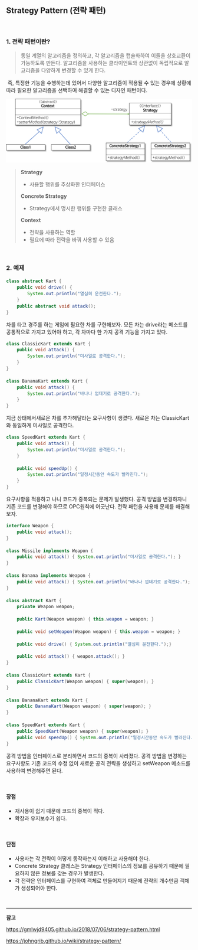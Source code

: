 ## Strategy Pattern (전략 패턴)

<br>

### 1. 전략 패턴이란?

>  동일 계열의 알고리즘을 정의하고, 각 알고리즘을 캡슐화하여 이들을 상호교환이 가능하도록 만든다. 알고리즘을 사용하는 클라이언트와 상관없이 독립적으로 알고리즘을 다양하게 변경할 수 있게 한다.

​	즉, 특정한 기능을 수행하는데 있어서 다양한 알고리즘이 적용될 수 있는 경우에 상황에 따라 필요한 알고리즘을 선택하여 해결할 수 있는 디자인 패턴이다.



![](.\strategy-pattern.png)

> **Strategy**
>
> + 사용할 행위를 추상화한 인터페이스
>
> **Concrete Strategy**
>
> + Strategy에서 명시한 행위를 구현한 클래스
>
> **Context**
>
> + 전략을 사용하는 역할
> + 필요에 따라 전략을 바꿔 사용할 수 있음

<br >

### 2. 예제

```java
class abstract Kart {
  	public void drive() {
        System.out.println("열심히 운전한다.");
    }
    public abstract void attack();
}
```

차를 타고 경주를 하는 게임에 필요한 차를 구현해보자. 모든 차는 drive라는 메소드를 공통적으로 가지고 있어야 하고, 각 차마다 한 가지 공격 기능을 가지고 있다. 

```java
class ClassicKart extends Kart {
    public void attack() {
        System.out.println("미사일로 공격한다.");
    }
}

class BananaKart extends Kart {
    public void attack() {
        System.out.println("바나나 껍데기로 공격한다.");
    }
}
```

지금 상태에서새로운 차를 추가해달라는 요구사항이 생겼다. 새로운 차는 ClassicKart와 동일하게 미사일로 공격한다.

```java
class SpeedKart extends Kart {
    public void attack() {
        System.out.println("미사일로 공격한다.");
    }
    
    public void speedUp() {
        System.out.println("일정시간동안 속도가 빨라진다.");
    }
}
```

요구사항을 적용하고 나니 코드가 중복되는 문제가 발생했다. 공격 방법을 변경하자니 기존 코드를 변경해야 하므로 OPC원칙에 어긋난다.  전략 패턴을 사용해 문제를 해결해보자.

```java
interface Weapon {
    public void attack();
}

class Missile implements Weapon {
    public void attack() { System.out.println("미사일로 공격한다."); }
}

class Banana implements Weapon {
    public void attack() { System.out.println("바나나 껍데기로 공격한다."); }
}

class abstract Kart {
    private Weapon weapon;
    
    public Kart(Weapon weapon) { this.weapon = weapon; }
    
    public void setWeapon(Weapon weapon) { this.weapon = weapon; }
    
    public void drive() { System.out.println("열심히 운전한다.");}
    
    public void attack() { weapon.attack(); }
}

class ClassicKart extends Kart {
    public ClassicKart(Weapon weapon) { super(weapon); }
}

class BananaKart extends Kart {
    public BananaKart(Weapon weapon) { super(weapon); }
}

class SpeedKart extends Kart {
    public SpeedKart(Weapon weapon) { super(weapon); }
	public void speedUp() { System.out.println("일정시간동안 속도가 빨라진다."); }
}
```

공격 방법을 인터페이스로 분리하면서 코드의 중복이 사라졌다. 공격 방법을 변경하는 요구사항도 기존 코드의 수정 없이 새로운 공격 전략을 생성하고 setWeapon 메소드를 사용하여 변경해주면 된다.

<br >

#### 장점

+ 재사용이 쉽기 때문에 코드의 중복이 적다.
+ 확장과 유지보수가 쉽다.

<br >

#### 단점

+ 사용자는 각 전략이 어떻게 동작하는지 이해하고 사용해야 한다.
+ Concrete Strategy 클래스는 Strategy 인터페이스의 정보를 공유하기 때문에 필요하지 않은 정보를 갖는 경우가 발생한다.
+ 각 전략은 인터페이스를 구현하여 객체로 만들어지기 때문에 전략의 개수만큼 객체가 생성되어야 한다.

<br >

<hr >

**참고**

https://gmlwjd9405.github.io/2018/07/06/strategy-pattern.html

https://johngrib.github.io/wiki/strategy-pattern/